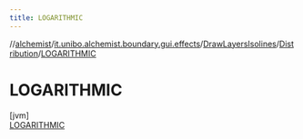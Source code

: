 ```yaml
---
title: LOGARITHMIC
---
```

//[alchemist](../../../../../index.html)/[it.unibo.alchemist.boundary.gui.effects](../../../index.html)/[DrawLayersIsolines](../../index.html)/[Distribution](../index.html)/[LOGARITHMIC](index.html)



# LOGARITHMIC



[jvm]\
[LOGARITHMIC](index.html)


